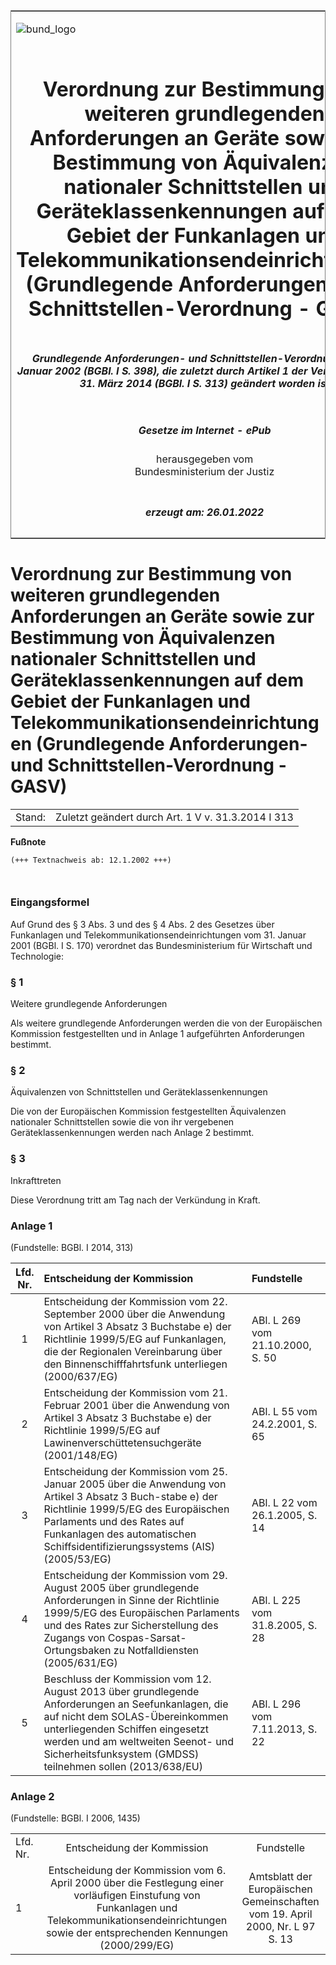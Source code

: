 <span id="DECKBLATT.html"></span>

<table border="0" frame="border" width="100%">

<tr valign="top">

<td align="left">

![bund\_logo](BfJ_2021_Web_de_de.gif)

</td>

<td align="right">

 

</td>

</tr>

<tr align="center" valign="middle">

<td colspan="2">

# Verordnung zur Bestimmung von weiteren grundlegenden Anforderungen an Geräte sowie zur Bestimmung von Äquivalenzen nationaler Schnittstellen und Geräteklassenkennungen auf dem Gebiet der Funkanlagen und Telekommunikationsendeinrichtungen (Grundlegende Anforderungen- und Schnittstellen-Verordnung - GASV)

</td>

</tr>

<tr align="center" valign="middle">

<td colspan="2">

##### Grundlegende Anforderungen- und Schnittstellen-Verordnung vom 8. Januar 2002 (BGBl. I S. 398), die zuletzt durch Artikel 1 der Verordnung vom 31. März 2014 (BGBl. I S. 313) geändert worden ist

</td>

</tr>

<tr align="center" valign="middle">

<td colspan="2">

  
  

##### Gesetze im Internet - ePub  
  
herausgegeben vom  
Bundesministerium der Justiz

</td>

</tr>

<tr align="center" valign="bottom">

<td colspan="2">

  
  

##### erzeugt am: 26.01.2022

</td>

</tr>

</table>

<span id="BJNR039800002.html"></span>

# Verordnung zur Bestimmung von weiteren grundlegenden Anforderungen an Geräte sowie zur Bestimmung von Äquivalenzen nationaler Schnittstellen und Geräteklassenkennungen auf dem Gebiet der Funkanlagen und Telekommunikationsendeinrichtungen (Grundlegende Anforderungen- und Schnittstellen-Verordnung - GASV)

<div>

<div class="jnhtml">

|        |                                                    |
| ------ | -------------------------------------------------- |
| Stand: | Zuletzt geändert durch Art. 1 V v. 31.3.2014 I 313 |

</div>

</div>

<div>

  
**Fußnote**

<div class="jnhtml">

<div>

<div class="jurAbsatz">

  

``` 
(+++ Textnachweis ab: 12.1.2002 +++)

 
```

</div>

</div>

</div>

</div>

<span id="BJNR039800002BJNE000100305.html"></span>

### Eingangsformel  

<div>

<div class="jnhtml">

<div>

<div class="jurAbsatz">

Auf Grund des § 3 Abs. 3 und des § 4 Abs. 2 des Gesetzes über
Funkanlagen und Telekommunikationsendeinrichtungen vom 31. Januar 2001
(BGBl. I S. 170) verordnet das Bundesministerium für Wirtschaft und
Technologie:

</div>

</div>

</div>

</div>

<span id="BJNR039800002BJNE000200305.html"></span>

### § 1  
Weitere grundlegende Anforderungen

<div>

<div class="jnhtml">

<div>

<div class="jurAbsatz">

Als weitere grundlegende Anforderungen werden die von der Europäischen
Kommission festgestellten und in Anlage 1 aufgeführten Anforderungen
bestimmt.

</div>

</div>

</div>

</div>

<span id="BJNR039800002BJNE000300305.html"></span>

### § 2  
Äquivalenzen von Schnittstellen und Geräteklassenkennungen

<div>

<div class="jnhtml">

<div>

<div class="jurAbsatz">

Die von der Europäischen Kommission festgestellten Äquivalenzen
nationaler Schnittstellen sowie die von ihr vergebenen
Geräteklassenkennungen werden nach Anlage 2 bestimmt.

</div>

</div>

</div>

</div>

<span id="BJNR039800002BJNE000400305.html"></span>

### § 3  
Inkrafttreten

<div>

<div class="jnhtml">

<div>

<div class="jurAbsatz">

Diese Verordnung tritt am Tag nach der Verkündung in Kraft.

</div>

</div>

</div>

</div>

<span id="BJNR039800002BJNE000503311.html"></span>

### Anlage 1  

<div>

<div class="jnhtml">

<div>

<div class="jurAbsatz">

<div class="kommentar_Fundstelle">

(Fundstelle: BGBl. I 2014, 313)

</div>

  

<table>
<colgroup>
<col style="width: 9%" />
<col style="width: 66%" />
<col style="width: 25%" />
</colgroup>
<thead>
<tr class="header">
<th style="text-align: center;">Lfd.<br />
Nr.</th>
<th style="text-align: left;">Entscheidung der Kommission</th>
<th style="text-align: left;">Fundstelle</th>
</tr>
</thead>
<tbody>
<tr class="odd">
<td style="text-align: center;">1</td>
<td style="text-align: left;">Entscheidung der Kommission vom 22. September 2000 über die Anwendung von Artikel 3 Absatz 3 Buchstabe e) der Richtlinie 1999/5/EG auf Funkanlagen, die der Regionalen Vereinbarung über den Binnenschifffahrtsfunk unterliegen (2000/637/EG)</td>
<td style="text-align: left;">ABl. L 269 vom 21.10.2000, S. 50</td>
</tr>
<tr class="even">
<td style="text-align: center;">2</td>
<td style="text-align: left;">Entscheidung der Kommission vom 21. Februar 2001 über die Anwendung von Artikel 3 Absatz 3 Buchstabe e) der Richtlinie 1999/5/EG auf Lawinenverschüttetensuchgeräte (2001/148/EG)</td>
<td style="text-align: left;">ABl. L 55 vom 24.2.2001, S. 65</td>
</tr>
<tr class="odd">
<td style="text-align: center;">3</td>
<td style="text-align: left;">Entscheidung der Kommission vom 25. Januar 2005 über die Anwendung von Artikel 3 Absatz 3 Buch-stabe e) der Richtlinie 1999/5/EG des Europäischen Parlaments und des Rates auf Funkanlagen des automatischen Schiffsidentifizierungssystems (AIS) (2005/53/EG)</td>
<td style="text-align: left;">ABl. L 22 vom 26.1.2005, S. 14</td>
</tr>
<tr class="even">
<td style="text-align: center;">4</td>
<td style="text-align: left;">Entscheidung der Kommission vom 29. August 2005 über grundlegende Anforderungen in Sinne der Richtlinie 1999/5/EG des Europäischen Parlaments und des Rates zur Sicherstellung des Zugangs von Cospas-Sarsat-Ortungsbaken zu Notfalldiensten (2005/631/EG)</td>
<td style="text-align: left;">ABl. L 225 vom 31.8.2005, S. 28</td>
</tr>
<tr class="odd">
<td style="text-align: center;">5</td>
<td style="text-align: left;">Beschluss der Kommission vom 12. August 2013 über grundlegende Anforderungen an Seefunkanlagen, die auf nicht dem SOLAS-Übereinkommen unterliegenden Schiffen eingesetzt werden und am weltweiten Seenot- und Sicherheitsfunksystem (GMDSS) teilnehmen sollen (2013/638/EU)</td>
<td style="text-align: left;">ABl. L 296 vom 7.11.2013, S. 22</td>
</tr>
</tbody>
</table>

</div>

</div>

</div>

</div>

<span id="BJNR039800002BJNE000602301.html"></span>

### Anlage 2  

<div>

<div class="jnhtml">

<div>

<div class="jurAbsatz">

<div class="kommentar_Fundstelle">

(Fundstelle: BGBl. I 2006, 1435)

</div>

  

<table>
<tbody>
<tr class="odd">
<td style="text-align: left;">Lfd.<br />
Nr.</td>
<td style="text-align: center;">Entscheidung der Kommission</td>
<td style="text-align: center;">Fundstelle</td>
</tr>
<tr class="even">
<td style="text-align: left;">1</td>
<td style="text-align: center;">Entscheidung der Kommission vom 6. April 2000 über die Festlegung einer vorläufigen Einstufung von Funkanlagen und Telekommunikationsendeinrichtungen sowie der entsprechenden Kennungen (2000/299/EG)</td>
<td style="text-align: center;">Amtsblatt der Europäischen Gemeinschaften vom 19. April 2000, Nr. L 97 S. 13</td>
</tr>
</tbody>
</table>

</div>

</div>

</div>

</div>
